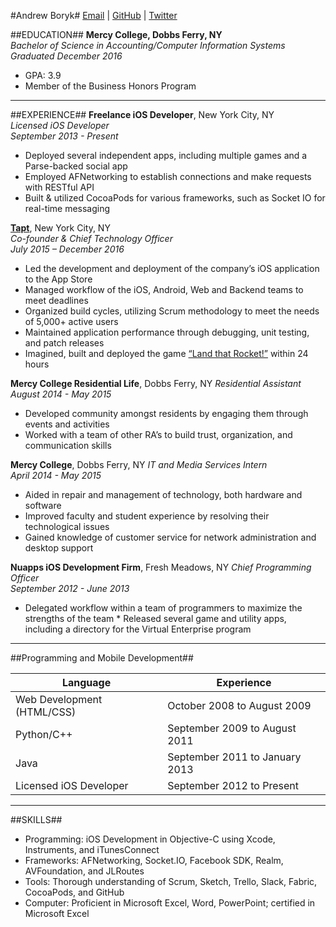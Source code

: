 #Andrew Boryk#
[Email](mailto:andrewcboryk@gmail.com) | [GitHub](https://github.com/AndrewBoryk/) | [Twitter](https://twitter.com/TrepIsLife)

##EDUCATION##
**Mercy College, Dobbs Ferry, NY**   
*Bachelor of Science in Accounting/Computer Information Systems*    
*Graduated December 2016*
* GPA: 3.9
* Member of the Business Honors Program

***
##EXPERIENCE##
**Freelance iOS Developer**, New York City, NY  
*Licensed iOS Developer*  
*September 2013 - Present*  
* Deployed several independent apps, including multiple games and a Parse-backed social app
* Employed AFNetworking to establish connections and make requests with RESTful API
* Built & utilized CocoaPods for various frameworks, such as Socket IO for real-time messaging 

**[Tapt](http://apple.co/2h0haye)**, New York City, NY  
*Co-founder & Chief Technology Officer*  
*July 2015 – December 2016*  
* Led the development and deployment of the company’s iOS application to the App Store 
* Managed workflow of the iOS, Android, Web and Backend teams to meet deadlines
* Organized build cycles, utilizing Scrum methodology to meet the needs of 5,000+ active users
* Maintained application performance through debugging, unit testing, and patch releases
* Imagined, built and deployed the game [“Land that Rocket!”](http://apple.co/2ggLViI) within 24 hours  

**Mercy College Residential Life**, Dobbs Ferry, NY
*Residential Assistant*  
*August 2014 - May 2015*
* Developed community amongst residents by engaging them through events and activities
* Worked with a team of other RA’s to build trust, organization, and communication skills
  
**Mercy College**, Dobbs Ferry, NY
*IT and Media Services Intern*  
*April 2014 - May 2015*
* Aided in repair and management of technology, both hardware and software
* Improved faculty and student experience by resolving their technological issues
* Gained knowledge of customer service for network administration and desktop support

**Nuapps iOS Development Firm**, Fresh Meadows, NY
*Chief Programming Officer*  
*September 2012 - June 2013*
* Delegated workflow within a team of programmers to maximize the strengths of the team
* Released several game and utility apps, including a directory for the Virtual Enterprise program

***
##Programming and Mobile Development##   

| Language                   | Experience                     |
|----------------------------|--------------------------------|
| Web Development (HTML/CSS) | October 2008 to August 2009    |
| Python/C++                 | September 2009 to August 2011  |
| Java                       | September 2011 to January 2013 |
| Licensed iOS Developer     | September 2012 to Present      |
			           						  

***
##SKILLS##
* Programming: iOS Development in Objective-C using Xcode, Instruments, and iTunesConnect
* Frameworks: AFNetworking, Socket.IO, Facebook SDK, Realm, AVFoundation, and JLRoutes
* Tools: Thorough understanding of Scrum, Sketch, Trello, Slack, Fabric, CocoaPods, and GitHub
* Computer: Proficient in Microsoft Excel, Word, PowerPoint; certified in Microsoft Excel 
